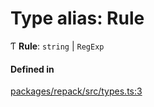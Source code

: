 # Type alias: Rule

Ƭ **Rule**: `string` \| `RegExp`

#### Defined in

[packages/repack/src/types.ts:3](https://github.com/callstack/repack/blob/a78f6b9/packages/repack/src/types.ts#L3)
